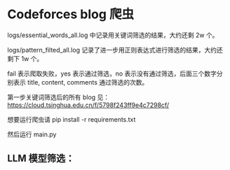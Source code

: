 # Codeforces blog 爬虫


logs/essential_words_all.log 中记录用关键词筛选的结果，大约还剩 2w 个。

logs/pattern_filted_all.log 记录了进一步用正则表达式进行筛选的结果，大约还剩下 1w 个。

fail 表示爬取失败，yes 表示通过筛选，no 表示没有通过筛选，后面三个数字分别表示 title, content, comments 通过筛选的次数。

第一步关键词筛选后的所有 blog 见：
https://cloud.tsinghua.edu.cn/f/5798f243ff9e4c7298cf/

想要运行爬虫请 pip install -r requirements.txt

然后运行 main.py 

## LLM 模型筛选：
